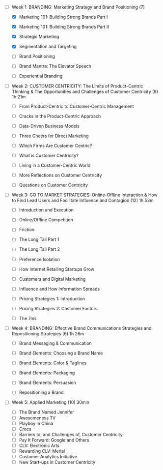 - [ ] Week 1: BRANDING: Marketing Strategy and Brand Positioning (7)

  - [x] Marketing 101: Building Strong Brands Part I 

  - [x] Marketing 101: Building Strong Brands Part II

  - [x] Strategic Marketing

  - [x] Segmentation and Targeting

  - [ ] Brand Positioning

  - [ ] Brand Mantra: The Elevator Speech

  - [ ] Experiential Branding

- [ ] Week 2: CUSTOMER CENTRICITY: The Limits of Product-Centric Thinking & The Opportunities and Challenges of Customer Centricity (9) 1h 21m

  - [ ] From Product-Centric to Customer-Centric Management

  - [ ] Cracks in the Product-Centric Approach

  - [ ] Data-Driven Business Models

  - [ ] Three Cheers for Direct Marketing

  - [ ] Which Firms Are Customer Centric?

  - [ ] What is Customer Centricity?

  - [ ] Living in a Customer-Centric World

  - [ ] More Reflections on Customer Centricity

  - [ ] Questions on Customer Centricity

- [ ] Week 3: GO TO MARKET STRATEGIES: Online-Offline Interaction & How to Find Lead Users and Facilitate Influence and Contagion (12) 1h 53m

  - [ ] Introduction and Execution

  - [ ] Online/Offline Competition

  - [ ] Friction

  - [ ] The Long Tail Part 1

  - [ ] The Long Tail Part 2

  - [ ] Preference Isolation

  - [ ] How Internet Retailing Startups Grow

  - [ ] Customers and Digital Marketing

  - [ ] Influence and How Information Spreads

  - [ ] Pricing Strategies 1: Introduction

  - [ ] Pricing Strategies 2: Customer Factors

  - [ ] The 7ms

- [ ] Week 4: BRANDING: Effective Brand Communications Strategies and Repositioning Strategies (6) 1h 26m

  - [ ] Brand Messaging & Communication

  - [ ] Brand Elements: Choosing a Brand Name

  - [ ] Brand Elements: Color & Taglines

  - [ ] Brand Elements: Packaging

  - [ ] Brand Elements: Persuasion

  - [ ] Repositioning a Brand

- [ ] Week 5: Applied Marketing (10) 30min

  - [ ] The Brand Named Jennifer
  - [ ] Awesomeness TV
  - [ ] Playboy in China
  - [ ] Crocs
  - [ ] Barriers to, and Challenges of, Customer Centricity
  - [ ] Pay It Forward: Google and Others
  - [ ] CLV: Electronic Arts
  - [ ] Rewarding CLV: Merial
  - [ ] Customer Analytics Initiative
  - [ ] New Start-ups in Customer Centricity